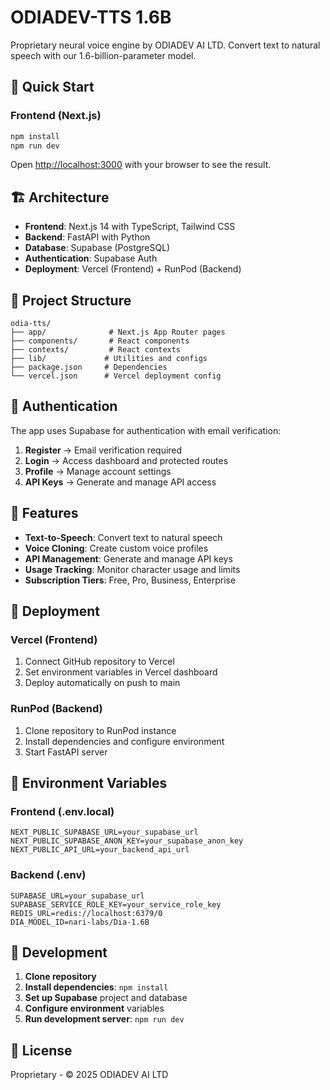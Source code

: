 # ODIADEV-TTS 1.6B

Proprietary neural voice engine by ODIADEV AI LTD. Convert text to natural speech with our 1.6-billion-parameter model.

## 🚀 Quick Start

### Frontend (Next.js)
```bash
npm install
npm run dev
```

Open [http://localhost:3000](http://localhost:3000) with your browser to see the result.

## 🏗️ Architecture

- **Frontend**: Next.js 14 with TypeScript, Tailwind CSS
- **Backend**: FastAPI with Python
- **Database**: Supabase (PostgreSQL)
- **Authentication**: Supabase Auth
- **Deployment**: Vercel (Frontend) + RunPod (Backend)

## 📁 Project Structure

```
odia-tts/
├── app/              # Next.js App Router pages
├── components/       # React components
├── contexts/         # React contexts
├── lib/             # Utilities and configs
├── package.json     # Dependencies
└── vercel.json      # Vercel deployment config
```

## 🔐 Authentication

The app uses Supabase for authentication with email verification:

1. **Register** → Email verification required
2. **Login** → Access dashboard and protected routes
3. **Profile** → Manage account settings
4. **API Keys** → Generate and manage API access

## 🎯 Features

- **Text-to-Speech**: Convert text to natural speech
- **Voice Cloning**: Create custom voice profiles
- **API Management**: Generate and manage API keys
- **Usage Tracking**: Monitor character usage and limits
- **Subscription Tiers**: Free, Pro, Business, Enterprise

## 🚀 Deployment

### Vercel (Frontend)
1. Connect GitHub repository to Vercel
2. Set environment variables in Vercel dashboard
3. Deploy automatically on push to main

### RunPod (Backend)
1. Clone repository to RunPod instance
2. Install dependencies and configure environment
3. Start FastAPI server

## 📝 Environment Variables

### Frontend (.env.local)
```
NEXT_PUBLIC_SUPABASE_URL=your_supabase_url
NEXT_PUBLIC_SUPABASE_ANON_KEY=your_supabase_anon_key
NEXT_PUBLIC_API_URL=your_backend_api_url
```

### Backend (.env)
```
SUPABASE_URL=your_supabase_url
SUPABASE_SERVICE_ROLE_KEY=your_service_role_key
REDIS_URL=redis://localhost:6379/0
DIA_MODEL_ID=nari-labs/Dia-1.6B
```

## 🔧 Development

1. **Clone repository**
2. **Install dependencies**: `npm install`
3. **Set up Supabase** project and database
4. **Configure environment** variables
5. **Run development server**: `npm run dev`

## 📄 License

Proprietary - © 2025 ODIADEV AI LTD


